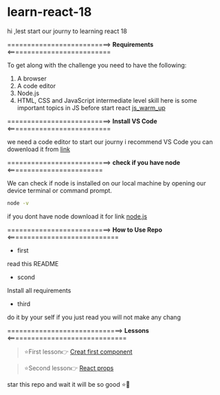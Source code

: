 # learn-react-18
hi ,lest start our journy to learning react 18

==========================> **Requirements** <==========================

To get along with the challenge you need to have the following:

1. A browser
2. A code editor
3. Node.js
4. HTML, CSS and JavaScript intermediate level skill
here is some important topics in JS before start react [js_warm_up](https://github.com/ESSAMMOHAMED1/js_warm_up.git)


==========================> **Install VS Code** <==========================

we need a code editor to start our journy i recommend VS Code
you can dowenload it from  [link](https://code.visualstudio.com/download)



==========================> **check if you have node** <========================

We can check if node is installed on our local machine by opening our device terminal or command prompt.
```sh
node -v
```
if you dont have node download it for link [node.js](https://nodejs.org/en/)





==========================> **How to Use Repo** <============================

 - first 

read this README

 - scond

 Install all requirements
 - third

do it by your self 
if you just read you will  not make any chang 


 =============================> **Lessons** <==============================
  
> ⭐First lesson👉  [Creat first component ](https://654785cbe8bd083f020e0abf--emoblog.netlify.app/new%20post.html)

> ⭐Second lesson👉 [React props](https://654785cbe8bd083f020e0abf--emoblog.netlify.app/newpost_2)

star this repo and wait it will be so good ⭐💜





